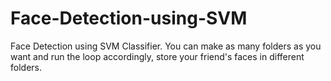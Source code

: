 # Face-Detection-using-SVM
Face Detection using SVM Classifier. You can make as many folders as you want and run the loop accordingly, store your friend's faces in different folders.
